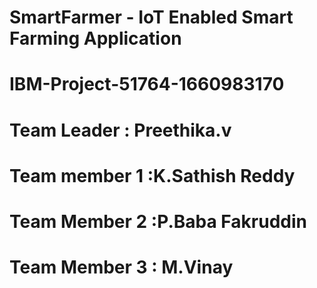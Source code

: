 # SmartFarmer - IoT Enabled Smart Farming Application
# IBM-Project-51764-1660983170
#   Team Leader   : Preethika.v
#   Team member 1 :K.Sathish Reddy
 #  Team Member 2 :P.Baba Fakruddin
 #  Team Member 3 : M.Vinay
